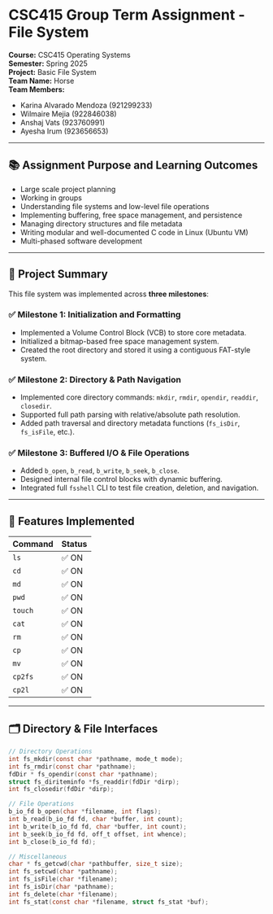 # CSC415 Group Term Assignment - File System

**Course:** CSC415 Operating Systems  
**Semester:** Spring 2025  
**Project:** Basic File System  
**Team Name:** Horse  
**Team Members:**  
- Karina Alvarado Mendoza (921299233)  
- Wilmaire Mejia (922846038)  
- Anshaj Vats (923760991)  
- Ayesha Irum (923656653)  

---

## 📚 Assignment Purpose and Learning Outcomes

- Large scale project planning  
- Working in groups  
- Understanding file systems and low-level file operations  
- Implementing buffering, free space management, and persistence  
- Managing directory structures and file metadata  
- Writing modular and well-documented C code in Linux (Ubuntu VM)  
- Multi-phased software development  

---

## 🔧 Project Summary

This file system was implemented across **three milestones**:

### ✅ Milestone 1: Initialization and Formatting
- Implemented a Volume Control Block (VCB) to store core metadata.
- Initialized a bitmap-based free space management system.
- Created the root directory and stored it using a contiguous FAT-style system.

### ✅ Milestone 2: Directory & Path Navigation
- Implemented core directory commands: `mkdir`, `rmdir`, `opendir`, `readdir`, `closedir`.
- Supported full path parsing with relative/absolute path resolution.
- Added path traversal and directory metadata functions (`fs_isDir`, `fs_isFile`, etc.).

### ✅ Milestone 3: Buffered I/O & File Operations
- Added `b_open`, `b_read`, `b_write`, `b_seek`, `b_close`.
- Designed internal file control blocks with dynamic buffering.
- Integrated full `fsshell` CLI to test file creation, deletion, and navigation.

---

## 🧪 Features Implemented

| Command  | Status |
|----------|--------|
| `ls`     | ✅ ON   |
| `cd`     | ✅ ON   |
| `md`     | ✅ ON   |
| `pwd`    | ✅ ON   |
| `touch`  | ✅ ON   |
| `cat`    | ✅ ON   |
| `rm`     | ✅ ON   |
| `cp`     | ✅ ON   |
| `mv`     | ✅ ON   |
| `cp2fs`  | ✅ ON   |
| `cp2l`   | ✅ ON   |

---

## 🗂 Directory & File Interfaces

```c
// Directory Operations
int fs_mkdir(const char *pathname, mode_t mode);
int fs_rmdir(const char *pathname);
fdDir * fs_opendir(const char *pathname);
struct fs_diriteminfo *fs_readdir(fdDir *dirp);
int fs_closedir(fdDir *dirp);

// File Operations
b_io_fd b_open(char *filename, int flags);
int b_read(b_io_fd fd, char *buffer, int count);
int b_write(b_io_fd fd, char *buffer, int count);
int b_seek(b_io_fd fd, off_t offset, int whence);
int b_close(b_io_fd fd);

// Miscellaneous
char * fs_getcwd(char *pathbuffer, size_t size);
int fs_setcwd(char *pathname);
int fs_isFile(char *filename);
int fs_isDir(char *pathname);
int fs_delete(char *filename);
int fs_stat(const char *filename, struct fs_stat *buf);
